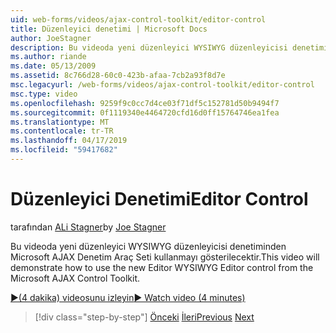 ```yaml
---
uid: web-forms/videos/ajax-control-toolkit/editor-control
title: Düzenleyici denetimi | Microsoft Docs
author: JoeStagner
description: Bu videoda yeni düzenleyici WYSIWYG düzenleyicisi denetiminden Microsoft AJAX Denetim Araç Seti kullanmayı gösterilecektir.
ms.author: riande
ms.date: 05/13/2009
ms.assetid: 8c766d28-60c0-423b-afaa-7cb2a93f8d7e
msc.legacyurl: /web-forms/videos/ajax-control-toolkit/editor-control
msc.type: video
ms.openlocfilehash: 9259f9c0cc7d4ce03f71df5c152781d50b9494f7
ms.sourcegitcommit: 0f1119340e4464720cfd16d0ff15764746ea1fea
ms.translationtype: MT
ms.contentlocale: tr-TR
ms.lasthandoff: 04/17/2019
ms.locfileid: "59417682"
---
```

# <a name="editor-control"></a><span data-ttu-id="f384c-103">Düzenleyici Denetimi</span><span class="sxs-lookup"><span data-stu-id="f384c-103">Editor Control</span></span>

<span data-ttu-id="f384c-104">tarafından [ALi Stagner](https://github.com/JoeStagner)</span><span class="sxs-lookup"><span data-stu-id="f384c-104">by [Joe Stagner](https://github.com/JoeStagner)</span></span>

<span data-ttu-id="f384c-105">Bu videoda yeni düzenleyici WYSIWYG düzenleyicisi denetiminden Microsoft AJAX Denetim Araç Seti kullanmayı gösterilecektir.</span><span class="sxs-lookup"><span data-stu-id="f384c-105">This video will demonstrate how to use the new Editor WYSIWYG Editor control from the Microsoft AJAX Control Toolkit.</span></span>

[<span data-ttu-id="f384c-106">&#9654;(4 dakika) videosunu izleyin</span><span class="sxs-lookup"><span data-stu-id="f384c-106">&#9654; Watch video (4 minutes)</span></span>](https://channel9.msdn.com/Blogs/ASP-NET-Site-Videos/editor-control)

> [!div class="step-by-step"]
> <span data-ttu-id="f384c-107">[Önceki](combo-box.md)
> [İleri](editor-control-custom.md)</span><span class="sxs-lookup"><span data-stu-id="f384c-107">[Previous](combo-box.md)
[Next](editor-control-custom.md)</span></span>

